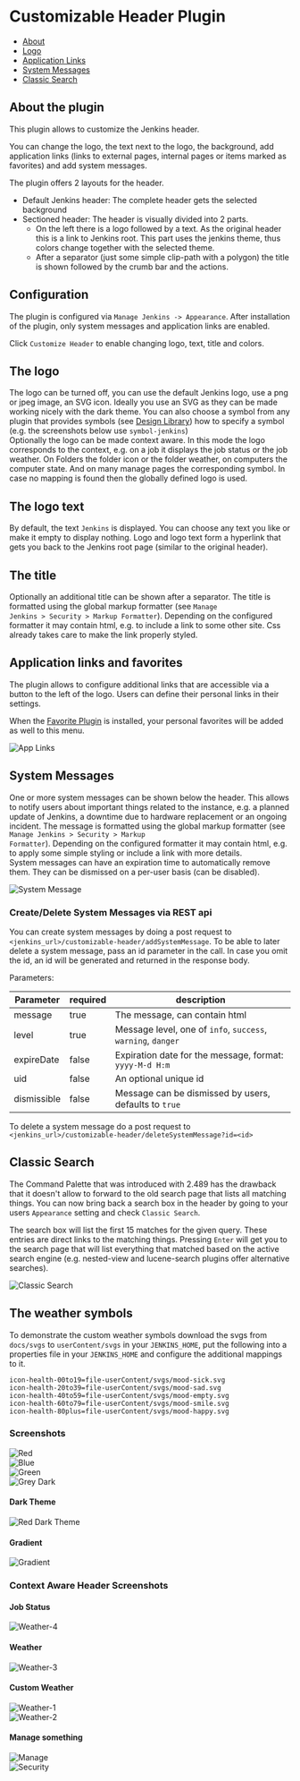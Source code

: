 Customizable Header Plugin
==========

- [About](#about-the-plugin)
- [Logo](#the-logo)
- [Application Links](#application-links-and-favorites)
- [System Messages](#system-messages)
- [Classic Search](#classic-search)

## About the plugin
This plugin allows to customize the Jenkins header.

You can change the logo, the text next to the logo, the background, add application links (links to external pages, internal pages or items marked as favorites) and add system messages.

The plugin offers 2 layouts for the header.
- Default Jenkins header: The complete header gets the selected background
- Sectioned header: The header is visually divided into 2 parts.
  * On the left there is a logo followed by a text. As the original header this is a link to Jenkins root. This part uses the jenkins theme, thus colors change together with the selected theme.
  * After a separator (just some simple clip-path with a polygon) the title is shown followed by the crumb bar and the actions.

## Configuration
The plugin is configured via `Manage Jenkins -> Appearance`.
After installation of the plugin, only system messages and application links are enabled.

Click `Customize Header` to enable changing logo, text, title and colors.


## The logo
The logo can be turned off, you can use the default Jenkins logo, use a png or jpeg image, an SVG icon.
Ideally you use an SVG as they can be made working nicely with the dark theme.
You can also choose a symbol from any plugin that provides symbols (see [Design Library](https://weekly.ci.jenkins.io/design-library/symbols/)) 
how to specify a symbol (e.g. the screenshots below use `symbol-jenkins`)<br/>
Optionally the logo can be made context aware. In this mode the logo corresponds to the context, e.g. on a job it displays the job status or the job weather. On Folders the folder icon or the folder weather, on computers the computer state. And on many manage pages the corresponding symbol. In case no mapping is found then the globally defined logo is used.

## The logo text
By default, the text `Jenkins` is displayed. You can choose any text you like or make it empty to display nothing.
Logo and logo text form a hyperlink that gets you back to the Jenkins root page (similar to the original header).

## The title
Optionally an additional title can be shown after a separator. The title is formatted using the global markup
formatter (see <code>Manage Jenkins > Security > Markup Formatter</code>). Depending on the configured formatter it may
contain html, e.g. to include a link to some other site. Css already takes care to make the link properly styled.

## Application links and favorites
The plugin allows to configure additional links that are accessible via a button to the left of the logo. Users can define their personal links in their settings.

When the [Favorite Plugin](https://plugins.jenkins.io/favorite) is installed, your personal favorites will
be added as well to this menu.

![App Links](/docs/pics/app-links.png)<br/>

## System Messages
One or more system messages can be shown below the header. This allows to notify users about important
things related to the instance, e.g. a planned update of Jenkins, a downtime due to hardware replacement or an ongoing
incident. The message is formatted using the global markup formatter (see <code>Manage Jenkins > Security > Markup
Formatter</code>). Depending on the configured formatter it may contain html, e.g. to apply some simple styling or
include a link with more details.<br/>
System messages can have an expiration time to automatically remove them. They can be dismissed on a per-user basis (can be disabled). 

![System Message](/docs/pics/system-message.png)<br/>

### Create/Delete System Messages via REST api
You can create system messages by doing a post request to `<jenkins_url>/customizable-header/addSystemMessage`.
To be able to later delete a system message, pass an id parameter in the call. In case you omit the id, an id will be generated and returned in the response body.

Parameters:

| Parameter    | required | description                                                  |
|--------------|----------|--------------------------------------------------------------|
| message      | true     | The message, can contain html                                |
| level        | true     | Message level, one of `info`, `success`, `warning`, `danger` |
| expireDate   | false    | Expiration date for the message, format: `yyyy-M-d H:m`      |
| uid          | false    | An optional unique id                                        |
| dismissible  | false    | Message can be dismissed by users, defaults to `true`        |

To delete a system message do a post request to `<jenkins_url>/customizable-header/deleteSystemMessage?id=<id>`

## Classic Search
The Command Palette that was introduced with 2.489 has the drawback that it doesn't allow to forward to the old search page that lists all matching things.
You can now bring back a search box in the header by going to your users `Appearance` setting and check `Classic Search`. 

The search box will list the first 15 matches for the given query. These entries are direct links to the matching things. Pressing `Enter` will get you to the search page that will list everything that matched based on the active search engine (e.g. nested-view and lucene-search plugins offer alternative searches).

![Classic Search](/docs/pics/classic-search.png)<br/>

## The weather symbols
To demonstrate the custom weather symbols download the svgs from `docs/svgs` to `userContent/svgs` in your
`JENKINS_HOME`, put the following into a properties file in your `JENKINS_HOME` and configure the additional mappings
to it.
```
icon-health-00to19=file-userContent/svgs/mood-sick.svg
icon-health-20to39=file-userContent/svgs/mood-sad.svg
icon-health-40to59=file-userContent/svgs/mood-empty.svg
icon-health-60to79=file-userContent/svgs/mood-smile.svg
icon-health-80plus=file-userContent/svgs/mood-happy.svg
```


### Screenshots
![Red](/docs/pics/red-header.png)<br/>
![Blue](/docs/pics/blue-header.png)<br/>
![Green](/docs/pics/green-header.png)<br/>
![Grey Dark](/docs/pics/grey-header-dark-theme.png)

#### Dark Theme
![Red Dark Theme](/docs/pics/red-header-dark-theme.png)

#### Gradient
![Gradient](/docs/pics/gradient.png)

### Context Aware Header Screenshots
#### Job Status
![Weather-4](docs/pics/weather-4.png)

#### Weather
![Weather-3](docs/pics/weather-3.png)

#### Custom Weather
![Weather-1](docs/pics/weather-1.png)<br/>
![Weather-2](docs/pics/weather-2.png)

#### Manage something
![Manage](docs/pics/manage-jenkins.png)<br/>
![Security](docs/pics/configure-security.png)

